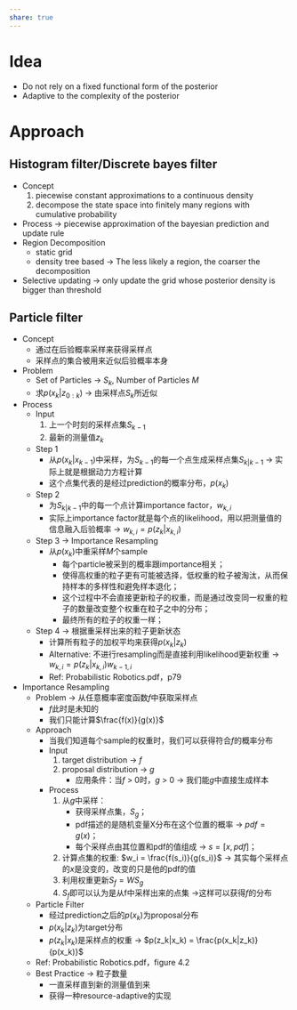 ```yaml
---
share: true
---
```

# Idea
- Do not rely on a fixed functional form of the posterior
- Adaptive to the complexity of the posterior

# Approach

## Histogram filter/Discrete bayes filter
- Concept
	1. piecewise constant approximations to a continuous density
	2. decompose the state space into finitely many regions with cumulative probability
- Process → piecewise approximation of the bayesian prediction and update rule
- Region Decomposition
	- static grid
	- density tree based → The less likely a region, the coarser the decomposition
- Selective updating → only update the grid whose posterior density is bigger than threshold

## Particle filter
- Concept
	- 通过在后验概率采样来获得采样点
	- 采样点的集合被用来近似后验概率本身
- Problem
	- Set of Particles → $S_k$, Number of Particles $M$
	- 求$p(x_k|z_{0:k})$ → 由采样点$S_k$所近似
- Process
	- Input
		1. 上一个时刻的采样点集$S_{k-1}$
		2. 最新的测量值$z_k$
	- Step 1
		- 从$p(x_k|x_{k-1})$中采样，为$S_{k-1}$的每一个点生成采样点集$S_{k|k-1}$ → 实际上就是根据动力方程计算
		- 这个点集代表的是经过prediction的概率分布，$p(x_k)$
	- Step 2
		- 为$S_{k|k-1}$中的每一个点计算importance factor，$w_{k,i}$
		- 实际上importance factor就是每个点的likelihood，用以把测量值的信息融入后验概率 → $w_{k,i} = p(z_k|x_{k,i})$
	- Step 3 → Importance Resampling
		- 从$p(x_k)$中重采样$M$个sample
			- 每个particle被采到的概率跟importance相关；
			- 使得高权重的粒子更有可能被选择，低权重的粒子被淘汰，从而保持样本的多样性和避免样本退化；
			- 这个过程中不会直接更新粒子的权重，而是通过改变同一权重的粒子的数量改变整个权重在粒子之中的分布；
			- 最终所有的粒子的权重一样；
	- Step 4 -> 根据重采样出来的粒子更新状态
		- 计算所有粒子的加权平均来获得$p(x_k|z_k)$
		- Alternative: 不进行resampling而是直接利用likelihood更新权重 → $w_{k,i} = p(z_k|x_{k,i})w_{k-1,i}$
		- Ref: Probabilistic Robotics.pdf，p79
- Importance Resampling
	- Problem → 从任意概率密度函数$f$中获取采样点
		- $f$此时是未知的
		- 我们只能计算$\frac{f(x)}{g(x)}$
	- Approach
		- 当我们知道每个sample的权重时，我们可以获得符合$f$的概率分布
		- Input
			1. target distribution → $f$
			2. proposal distribution → $g$
				- 应用条件：当$f$ > 0时，$g$ > 0 → 我们能$g$中直接生成样本
		- Process
			1. 从$g$中采样：	
				- 获得采样点集，$S_g$；
				- pdf描述的是随机变量X分布在这个位置的概率 → $pdf = g(x)$；
				- 每个采样点由其位置和pdf的值组成 →  $s = [x, pdf]$；
			3. 计算点集的权重: $w_i = \frac{f(s_i)}{g(s_i)}$ → 其实每个采样点的$x$是没变的，改变的只是他的pdf的值
			4. 利用权重更新$S_f = WS_g$
			5. $S_f$即可以认为是从f中采样出来的点集 →这样可以获得$f$的分布
	- Particle Filter
		- 经过prediction之后的$p(x_k)$为proposal分布
		- $p(x_k|z_k)$为target分布
		- $p(z_k|x_k)$是采样点的权重 → $p(z_k|x_k) = \frac{p(x_k|z_k)}{p(x_k)}$
	- Ref: Probabilistic Robotics.pdf，figure 4.2
	- Best Practice → 粒子数量
		- 一直采样直到新的测量值到来
		- 获得一种resource-adaptive的实现